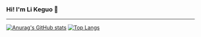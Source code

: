 ### Hi! I'm Li Keguo 👋
* * *

[![Anurag's GitHub stats](https://github-readme-stats.vercel.app/api?username=li-keguo&show_icons=false&theme=cobalt)](https://github.com/anuraghazra/github-readme-stats) 
 [![Top Langs](https://github-readme-stats.vercel.app/api/top-langs/?username=li-keguo&langs_count=8&theme=cobalt)](https://github.com/anuraghazra/github-readme-stats)

<!--
**li-keguo/li-keguo** is a ✨ _special_ ✨ repository because its `README.md` (this file) appears on your GitHub profile.

Here are some ideas to get you started:

- 🔭 I’m currently working on ...
- 🌱 I’m currently learning ...
- 👯 I’m looking to collaborate on ...
- 🤔 I’m looking for help with ...
- 💬 Ask me about ...
- 📫 How to reach me: ...
- 😄 Pronouns: ...
- ⚡ Fun fact: ...
-->
